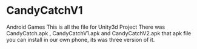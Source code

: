 # CandyCatchV1
 Android Games
 This is all the file for Unity3d Project
 There was CandyCatch.apk , CandyCatchV1.apk and CandyCatchV2.apk that apk file you can install in our own phone, its was three version of it.
